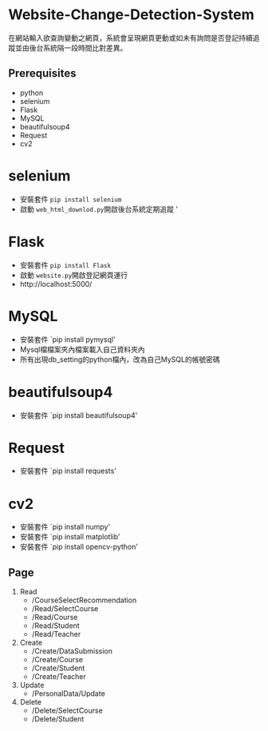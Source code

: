 
# Website-Change-Detection-System
在網站輸入欲查詢變動之網頁，系統會呈現網頁更動或如未有詢問是否登記持續追蹤並由後台系統隔一段時間比對差異。

## Prerequisites

- python
- selenium
- Flask
- MySQL
- beautifulsoup4
- Request
- cv2



# selenium
* 安裝套件 `pip install selenium`
* 啟動 `web_html_downlod.py`開啟後台系統定期追蹤
'

# Flask
* 安裝套件 `pip install Flask`
* 啟動 `website.py`開啟登記網頁運行
* http://localhost:5000/

#  MySQL
* 安裝套件 `pip install pymysql'
* Mysql檔檔案夾內檔案載入自己資料夾內
* 所有出現db_setting的python檔內，改為自己MySQL的帳號密碼

#  beautifulsoup4
* 安裝套件 `pip install beautifulsoup4'


# Request
* 安裝套件 `pip install requests'

# cv2
* 安裝套件 `pip install numpy'
* 安裝套件 `pip install matplotlib'
* 安裝套件 `pip install opencv-python'

## Page

1. Read
    - /CourseSelectRecommendation
    - /Read/SelectCourse
    - /Read/Course
    - /Read/Student
    - /Read/Teacher
2. Create
    - /Create/DataSubmission
    - /Create/Course
    - /Create/Student
    - /Create/Teacher
3. Update
    - /PersonalData/Update
4. Delete
    - /Delete/SelectCourse
    - /Delete/Student
